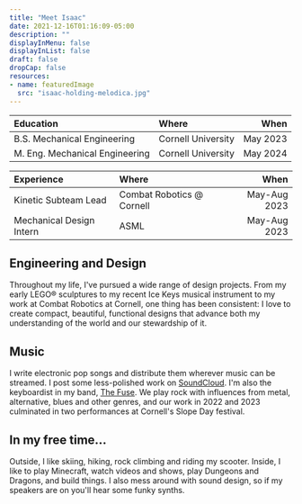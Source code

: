 ```yaml
---
title: "Meet Isaac"
date: 2021-12-16T01:16:09-05:00
description: ""
displayInMenu: false
displayInList: false
draft: false
dropCap: false
resources:
- name: featuredImage
  src: "isaac-holding-melodica.jpg"
---
```


| Education                      | Where              | When     |
|:------------------------------ |:------------------ | --------:|
| B.S. Mechanical Engineering    | Cornell University | May 2023 |
| M. Eng. Mechanical Engineering | Cornell University | May 2024 |

| Experience                     | Where                     | When         |
|:------------------------------ |:------------------------- | ------------:|
| Kinetic Subteam Lead           | Combat Robotics @ Cornell | May-Aug 2023 |
| Mechanical Design Intern       | ASML                      | May-Aug 2023 |

## Engineering and Design
Throughout my life, I've pursued a wide range of design projects. From my early LEGO® sculptures to my recent Ice Keys musical instrument to my work at Combat Robotics at Cornell, one thing has been consistent: I love to create compact, beautiful, functional designs that advance both my understanding of the world and our stewardship of it.

## Music
I write electronic pop songs and distribute them wherever music can be streamed. I post some less-polished work on [SoundCloud](https://soundcloud.com/isaacnewcomb). I'm also the keyboardist in my band, [The Fuse](https://linktr.ee/thefuse). We play rock with influences from metal, alternative, blues and other genres, and our work in 2022 and 2023 culminated in two performances at Cornell's Slope Day festival.

## In my free time...
Outside, I like skiing, hiking, rock climbing and riding my scooter. Inside, I like to play Minecraft, watch videos and shows, play Dungeons and Dragons, and build things. I also mess around with sound design, so if my speakers are on you'll hear some funky synths.